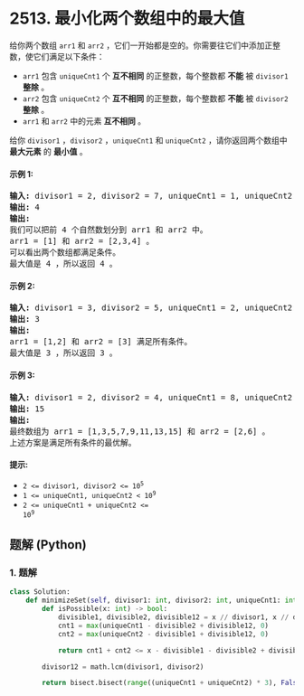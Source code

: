 # 2513. 最小化两个数组中的最大值
给你两个数组 `arr1` 和 `arr2` ，它们一开始都是空的。你需要往它们中添加正整数，使它们满足以下条件：
* `arr1` 包含 `uniqueCnt1` 个 **互不相同** 的正整数，每个整数都 **不能** 被 `divisor1` **整除** 。
* `arr2` 包含 `uniqueCnt2` 个 **互不相同** 的正整数，每个整数都 **不能** 被 `divisor2` **整除** 。
* `arr1` 和 `arr2` 中的元素 **互不相同** 。

给你 `divisor1` ，`divisor2` ，`uniqueCnt1` 和 `uniqueCnt2` ，请你返回两个数组中 **最大元素** 的 **最小值** 。

#### 示例 1:
<pre>
<strong>输入:</strong> divisor1 = 2, divisor2 = 7, uniqueCnt1 = 1, uniqueCnt2 = 3
<strong>输出:</strong> 4
<strong>输出:</strong>
我们可以把前 4 个自然数划分到 arr1 和 arr2 中。
arr1 = [1] 和 arr2 = [2,3,4] 。
可以看出两个数组都满足条件。
最大值是 4 ，所以返回 4 。
</pre>

#### 示例 2:
<pre>
<strong>输入:</strong> divisor1 = 3, divisor2 = 5, uniqueCnt1 = 2, uniqueCnt2 = 1
<strong>输出:</strong> 3
<strong>输出:</strong>
arr1 = [1,2] 和 arr2 = [3] 满足所有条件。
最大值是 3 ，所以返回 3 。
</pre>

#### 示例 3:
<pre>
<strong>输入:</strong> divisor1 = 2, divisor2 = 4, uniqueCnt1 = 8, uniqueCnt2 = 2
<strong>输出:</strong> 15
<strong>输出:</strong>
最终数组为 arr1 = [1,3,5,7,9,11,13,15] 和 arr2 = [2,6] 。
上述方案是满足所有条件的最优解。
</pre>

#### 提示:
* <code>2 <= divisor1, divisor2 <= 10<sup>5</sup></code>
* <code>1 <= uniqueCnt1, uniqueCnt2 < 10<sup>9</sup></code>
* <code>2 <= uniqueCnt1 + uniqueCnt2 <= 10<sup>9</sup></code>

## 题解 (Python)

### 1. 题解
```Python
class Solution:
    def minimizeSet(self, divisor1: int, divisor2: int, uniqueCnt1: int, uniqueCnt2: int) -> int:
        def isPossible(x: int) -> bool:
            divisible1, divisible2, divisible12 = x // divisor1, x // divisor2, x // divisor12
            cnt1 = max(uniqueCnt1 - divisible2 + divisible12, 0)
            cnt2 = max(uniqueCnt2 - divisible1 + divisible12, 0)

            return cnt1 + cnt2 <= x - divisible1 - divisible2 + divisible12

        divisor12 = math.lcm(divisor1, divisor2)

        return bisect.bisect(range((uniqueCnt1 + uniqueCnt2) * 3), False, key=isPossible)
```
